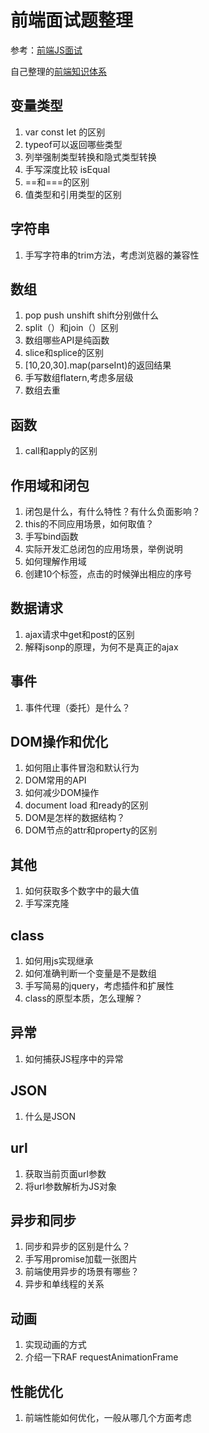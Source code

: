 # 前端面试题整理

参考：[前端JS面试](https://coding.imooc.com/learn/list/115.html)

自己整理的[前端知识体系](https://www.processon.com/view/link/5e358818e4b05b335ff8d4eb)

## 变量类型
1. var const let 的区别
2. typeof可以返回哪些类型 
3. 列举强制类型转换和隐式类型转换
4. 手写深度比较 isEqual
5. ==和===的区别
6. 值类型和引用类型的区别

## 字符串
1. 手写字符串的trim方法，考虑浏览器的兼容性

## 数组
1. pop push unshift shift分别做什么
2. split（）和join（）区别
3. 数组哪些API是纯函数
4. slice和splice的区别
5. [10,20,30].map(parseInt)的返回结果
6. 手写数组flatern,考虑多层级
7. 数组去重

## 函数
1. call和apply的区别

## 作用域和闭包
1. 闭包是什么，有什么特性？有什么负面影响？
2. this的不同应用场景，如何取值？
3. 手写bind函数
4. 实际开发汇总闭包的应用场景，举例说明
5. 如何理解作用域
6. 创建10个<a>标签，点击的时候弹出相应的序号

## 数据请求
1. ajax请求中get和post的区别
2. 解释jsonp的原理，为何不是真正的ajax

## 事件
1. 事件代理（委托）是什么？

## DOM操作和优化
1. 如何阻止事件冒泡和默认行为
2. DOM常用的API
3. 如何减少DOM操作
4. document load 和ready的区别
5. DOM是怎样的数据结构？
6. DOM节点的attr和property的区别

## 其他
1. 如何获取多个数字中的最大值
2. 手写深克隆

## class
1. 如何用js实现继承
2. 如何准确判断一个变量是不是数组
3. 手写简易的jquery，考虑插件和扩展性
4. class的原型本质，怎么理解？

## 异常
1. 如何捕获JS程序中的异常

## JSON
1. 什么是JSON

## url
1. 获取当前页面url参数
2. 将url参数解析为JS对象

## 异步和同步
1. 同步和异步的区别是什么？
2. 手写用promise加载一张图片
3. 前端使用异步的场景有哪些？
4. 异步和单线程的关系

## 动画
1. 实现动画的方式
2. 介绍一下RAF requestAnimationFrame

## 性能优化
1. 前端性能如何优化，一般从哪几个方面考虑